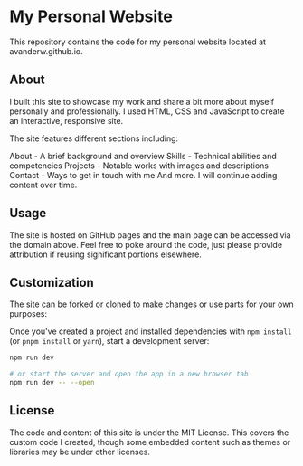 # My Personal Website

This repository contains the code for my personal website located at avanderw.github.io.

## About

I built this site to showcase my work and share a bit more about myself personally and professionally. I used HTML, CSS and JavaScript to create an interactive, responsive site.

The site features different sections including:

About - A brief background and overview
Skills - Technical abilities and competencies
Projects - Notable works with images and descriptions
Contact - Ways to get in touch with me
And more. I will continue adding content over time.

## Usage

The site is hosted on GitHub pages and the main page can be accessed via the domain above. Feel free to poke around the code, just please provide attribution if reusing significant portions elsewhere.

## Customization

The site can be forked or cloned to make changes or use parts for your own purposes:

Once you've created a project and installed dependencies with `npm install` (or `pnpm install` or `yarn`), start a development server:

```bash
npm run dev

# or start the server and open the app in a new browser tab
npm run dev -- --open
```

## License

The code and content of this site is under the MIT License. This covers the custom code I created, though some embedded content such as themes or libraries may be under other licenses.
